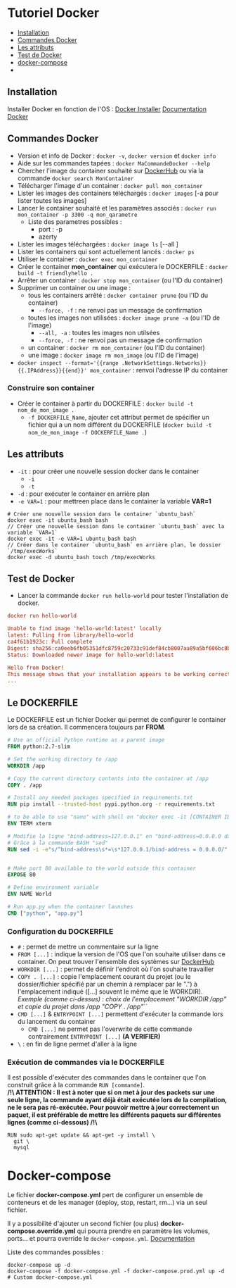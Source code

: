 # Tutoriel Docker

- [Installation](#installation "Installation")
- [Commandes Docker](#commandes-docker "Commandes Docker")
- [Les attributs](#les-attributs "Les attributs")
- [Test de Docker](#test-de-docker "Test de Docker")
- [docker-compose](#docker-compose "docker-compose")
- []()

## Installation

Installer Docker en fonction de l'OS : [Docker Installer](https://www.docker.com/get-started "Docker Installer")
[Documentation Docker](https://docs.docker.com/ "Documentation Docker")

## Commandes Docker

- Version et info de Docker : `docker -v`, `docker version` et `docker info`
- Aide sur les commandes tapées : `docker MaCommandeDocker --help`
- Chercher l'image du container souhaité sur [DockerHub](https://hub.docker.com/ "DockerHub") ou via la commande `docker search MonContainer`
- Télécharger l'image d'un container : `docker pull mon_container`
- Lister les images des containers téléchargés : `docker images` [-a pour lister toutes les images]
- Lancer le container souhaité et les paramètres associés : `docker run mon_container -p 3300 -q mon_qarametre`
  - Liste des parametres possibles :
    - port : -p
    - azerty
- Lister les images téléchargées : `docker image ls` [--all ]
- Lister les containers qui sont actuellement lancés : `docker ps`
- Utiliser le container : `docker exec mon_container`
- Créer le container __mon_container__ qui exécutera le DOCKERFILE : `docker build -t friendlyhello .`
- Arrêter un container : `docker stop mon_container` (ou l'ID du container)
- Supprimer un container ou une image :
  - tous les containers arrêté : `docker container prune` (ou l'ID du container)
    - `--force, -f` : ne renvoi pas un message de confirmation
  - toutes les images non utilisées : `docker image prune -a` (ou l'ID de l'image)
    - `--all, -a` : toutes les images non utilsées
    - `--force, -f` : ne renvoi pas un message de confirmation
  - un container : `docker rm mon_container` (ou l'ID du container)
  - une image : `docker image rm mon_image` (ou l'ID de l'image)
- `docker inspect --format='{{range .NetworkSettings.Networks}}{{.IPAddress}}{{end}}' mon_container` : renvoi l'adresse IP du container

### Construire son container

- Créer le container à partir du DOCKERFILE : `docker build -t nom_de_mon_image .`
  - `-f DOCKERFILE_Name`, ajouter cet attribut permet de spécifier un fichier qui a un nom différent du DOCKERFILE (`docker build -t nom_de_mon_image -f DOCKERFILE_Name .`)

## Les attributs

- `-it` : pour créer une nouvelle session docker dans le container
  - `-i`
  - `-t`
- `-d` : pour exécuter le container en arrière plan
- `-e VAR=1` : pour mettreen place dans le container la variable __VAR=1__
```shell
# Créer une nouvelle session dans le container `ubuntu_bash`
docker exec -it ubuntu_bash bash
// Créer une nouvelle session dans le container `ubuntu_bash` avec la variable `VAR=1`
docker exec -it -e VAR=1 ubuntu_bash bash
// Créer dans le container `ubuntu_bash` en arrière plan, le dossier `/tmp/execWorks`
docker exec -d ubuntu_bash touch /tmp/execWorks
```

## Test de Docker

- Lancer la commande `docker run hello-world` pour tester l'installation de docker.
```ini
docker run hello-world

Unable to find image 'hello-world:latest' locally
latest: Pulling from library/hello-world
ca4f61b1923c: Pull complete
Digest: sha256:ca0eeb6fb05351dfc8759c20733c91def84cb8007aa89a5bf606bc8b315b9fc7
Status: Downloaded newer image for hello-world:latest

Hello from Docker!
This message shows that your installation appears to be working correctly.
...
```

## Le DOCKERFILE

Le DOCKERFILE  est un fichier Docker qui permet de configurer le container lors de sa création. Il commencera toujours par __FROM__.

```dockerfile
# Use an official Python runtime as a parent image
FROM python:2.7-slim

# Set the working directory to /app
WORKDIR /app

# Copy the current directory contents into the container at /app
COPY . /app

# Install any needed packages specified in requirements.txt
RUN pip install --trusted-host pypi.python.org -r requirements.txt

# to be able to use "nano" with shell on "docker exec -it [CONTAINER ID] bash"
ENV TERM xterm

# Modifie la ligne "bind-address=127.0.0.1" en "bind-address=0.0.0.0 dans le fichier "/etc/mysql/mariadb.conf.d/50-server.cnf"
# Grâce à la commande BASH "sed"
RUN sed -i -e"s/^bind-address\s*=\s*127.0.0.1/bind-address = 0.0.0.0/" /etc/mysql/mariadb.conf.d/50-server.cnf


# Make port 80 available to the world outside this container
EXPOSE 80

# Define environment variable
ENV NAME World

# Run app.py when the container launches
CMD ["python", "app.py"]
```

### Configuration du DOCKERFILE

- `#` : permet de mettre un commentaire sur la ligne
- `FROM [...]` : indique la version de l'OS que l'on souhaite utiliser dans ce container. On peut trouver l'ensemble des systèmes sur [DockerHub](https://hub.docker.com/ "DockerHub")
- `WORKDIR [...]` : permet de définir l'endroit où l'on souhaite travailler
- `COPY . [...]` : copie l'emplacement courant du projet (ou le dossier/fichier spécifié par un chemin à remplacer par le ".") à l'emplacement indiqué ([...] souvent le même que le WORKDIR). _Exemple (comme ci-dessus) : choix de l'emplacement "WORKDIR /app" et copie du projet dans /app "COPY . /app"_``
- `CMD [...]` & `ENTRYPOINT [...]` permettent d'exécuter la commande lors du lancement du container
  - `CMD [...]` ne permet pas l'overwrite de cette commande contrairement `ENTRYPOINT [...]` __(A VERIFIER)__
- `\` : en fin de ligne permet d'aller à la ligne

### Exécution de commandes via le DOCKERFILE

Il est possible d'exécuter des commandes dans le container que l'on construit grâce à la commande `RUN [commande]`.  
__/!\ ATTENTION : Il est à noter que si on met à jour des packets sur une seule ligne, la commande ayant déjà était exécutée lors de la compilation, ne le sera pas ré-exécutée. Pour pouvoir mettre à jour correctement un paquet, il est préférable de mettre les différents paquets sur différentes lignes (comme ci-dessous) /!\\__

```docker
RUN sudo apt-get update && apt-get -y install \
  git \
  mysql
```

# Docker-compose

Le fichier **docker-compose.yml** pert de configurer un ensemble de conteneurs et de les manager (deploy, stop, restart, rm...) via un seul fichier.

Il y a possibilité d'ajouter un second fichier (ou plus) **docker-compose.override.yml** qui pourra prendre en paramètre les volumes, ports... et pourra override le `docker-compose.yml`. [Documentation](https://docs.docker.com/compose/extends "docker-compose.override.yml")

Liste des commandes possibles : 

```shell
docker-compose up -d
docker-compose -f docker-compose.yml -f docker-compose.prod.yml up -d # Custom docker-compose.yml
```

